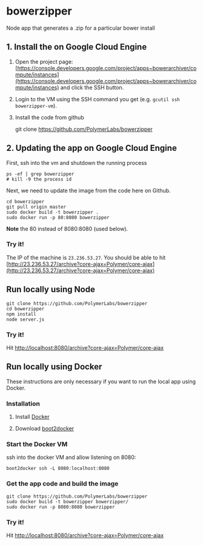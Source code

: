 bowerzipper
=============

Node app that generates a .zip for a particular bower install

## 1. Install the on Google Cloud Engine

1. Open the project page: [https://console.developers.google.com/project/apps~bowerarchiver/compute/instances](https://console.developers.google.com/project/apps~bowerarchiver/compute/instances) and click the SSH button.
2. Login to the VM using the SSH command you get (e.g. `gcutil ssh bowerzipper-vm`).

3. Install the code from github

      git clone https://github.com/PolymerLabs/bowerzipper

## 2. Updating the app on Google Cloud Engine

First, ssh into the vm and shutdown the running process

    ps -ef | grep bowerzipper
    # kill -9 the process id

Next, we need to update the image from the code here on Github.

    cd bowerzipper
    git pull origin master
    sudo docker build -t bowerzipper .
    sudo docker run -p 80:8080 bowerzipper

**Note** the 80 instead of 8080:8080 (used below).

### Try it!

The IP of the machine is `23.236.53.27`. You should be able to hit [http://23.236.53.27/archive?core-ajax=Polymer/core-ajax](http://23.236.53.27/archive?core-ajax=Polymer/core-ajax)

## Run locally using Node

    git clone https://github.com/PolymerLabs/bowerzipper
    cd bowerzipper
    npm install
    node server.js

### Try it!

Hit [http://localhost:8080/archive?core-ajax=Polymer/core-ajax](http://localhost:8080/archive?core-ajax=Polymer/core-ajax)

## Run locally using Docker

These instructions are only necessary if you want to run the local app using Docker.

### Installation

1. Install [Docker](http://docs.docker.com/installation/mac/)

2. Download [boot2docker](https://github.com/boot2docker/osx-installer/releases)

### Start the Docker VM

ssh into the docker VM and allow listening on 8080:

    boot2docker ssh -L 8080:localhost:8080

### Get the app code and build the image

    git clone https://github.com/PolymerLabs/bowerzipper
    sudo docker build -t bowerzipper bowerzipper/
    sudo docker run -p 8080:8080 bowerzipper

### Try it!

Hit [http://localhost:8080/archive?core-ajax=Polymer/core-ajax](http://localhost:8080/archive?core-ajax=Polymer/core-ajax)
